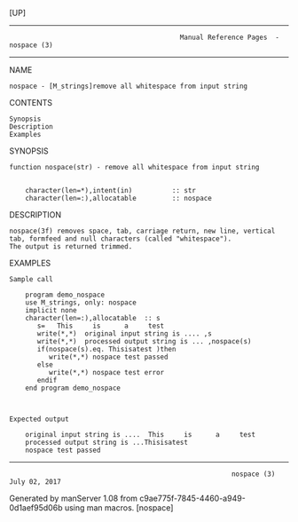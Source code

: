 [UP]

-----------------------------------------------------------------------------------------------------------------------------------
                                               Manual Reference Pages  - nospace (3)
-----------------------------------------------------------------------------------------------------------------------------------
                                                                 
NAME

    nospace - [M_strings]remove all whitespace from input string

CONTENTS

    Synopsis
    Description
    Examples

SYNOPSIS

    function nospace(str) - remove all whitespace from input string


        character(len=*),intent(in)          :: str
        character(len=:),allocatable         :: nospace



DESCRIPTION

    nospace(3f) removes space, tab, carriage return, new line, vertical tab, formfeed and null characters (called "whitespace").
    The output is returned trimmed.

EXAMPLES

    Sample call

        program demo_nospace
        use M_strings, only: nospace
        implicit none
        character(len=:),allocatable  :: s
           s=   This     is      a     test   
           write(*,*)  original input string is .... ,s
           write(*,*)  processed output string is ... ,nospace(s)
           if(nospace(s).eq. Thisisatest )then
              write(*,*) nospace test passed 
           else
              write(*,*) nospace test error 
           endif
        end program demo_nospace



    Expected output

        original input string is ....  This     is      a     test
        processed output string is ...Thisisatest
        nospace test passed

-----------------------------------------------------------------------------------------------------------------------------------

                                                            nospace (3)                                               July 02, 2017

Generated by manServer 1.08 from c9ae775f-7845-4460-a949-0d1aef95d06b using man macros.
                                                             [nospace]
